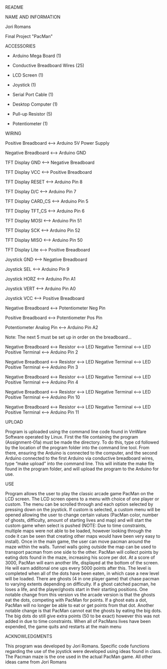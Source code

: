 README


NAME AND INFORMATION


Jori Romans

Final Project "PacMan"


ACCESSORIES


* Arduino Mega Board (1)

* Conductive Breadboard Wires (25)

* LCD Screen (1)

* Joystick (1)

* Serial Port Cable (1)

* Desktop Computer (1)

* Pull-up Resistor (5)

* Potentiometer (1)


WIRING

Positive Breadboard  <—> Arduino 5V Power Supply

Negative Breadboard <—> Arduino GND

TFT Display GND <--> Negative Breadboard

TFT Display VCC <--> Positive Breadboard

TFT Display RESET <--> Arduino Pin 8

TFT Display D/C <--> Arduino Pin 7

TFT Display CARD_CS <--> Arduino Pin 5

TFT Display TFT_CS <--> Arduino Pin 6

TFT Display MOSI <--> Arduino Pin 51

TFT Display SCK <--> Arduino Pin 52

TFT Display MISO <--> Arduino Pin 50

TFT Display Lite <--> Positive Breadboard

Joystick GND <--> Negative Breadboard

Joystick SEL <--> Arduino Pin 9

Joystick HORZ <--> Arduino Pin A1

Joystick VERT <--> Arduino Pin A0

Joystick VCC <--> Positive Breadboard	

Negative Breadboard <--> Potentiometer Neg Pin

Positive Breadboard <--> Potentiometer Pos Pin

Potentiometer Analog Pin <--> Arduino Pin A2

Note: The next 5 must be set up in order on the breadboard...

Negative Breadboard <--> Resistor <--> LED Negative Terminal <--> LED Positive Terminal <--> Arduino Pin 2

Negative Breadboard <--> Resistor <--> LED Negative Terminal <--> LED Positive Terminal <--> Arduino Pin 3

Negative Breadboard <--> Resistor <--> LED Negative Terminal <--> LED Positive Terminal <--> Arduino Pin 4

Negative Breadboard <--> Resistor <--> LED Negative Terminal <--> LED Positive Terminal <--> Arduino Pin 10

Negative Breadboard <--> Resistor <--> LED Negative Terminal <--> LED Positive Terminal <--> Arduino Pin 11


UPLOAD 


Program is uploaded using the command line code found in VmWare Software operated by Linux. First the file containing the program (Assignment-01a) must be made the directory. To do this, type cd followed by the location of the program folder into the command line tool. From there, ensuring the Arduino is connected to the computer, and the second Arduino connected to the first Arduino via conductive breadboard wires, type “make upload” into the command line. This will initiate the make file found in the program folder, and will upload the program to the Arduino for use.  


USE

Program allows the user to play the classic arcade game PacMan on the LCD screen. The LCD screen opens to a menu with choice of one player or custom. The menu can be scrolled through and each option selected by pressing down on the joystick. If custom is selected, a custom menu will be opened allowing the user to change certain values (PacMan color, number of ghosts, difficulty, amount of starting lives and map) and will start the custom game when select is pushed (NOTE: Due to time constraints, multiple maps were not able to be loaded, however looking through the code it can be seen that creating other maps would have been very easy to install). Once in the main game, the user can move pacman around the maze within the walls. Tunnel walls going outside the map can be used to transport pacman from one side to the other. PacMan will collect points by eating dots found in the maze, increasing his score per dot. At a score of 3000, PacMan will earn another life, displayed at the bottom of the screen. He will earn additonal one ups every 5000 points after this. The level is completed when all of the dots have been eaten, in which case a new level will be loaded. There are ghosts (4 in one player game) that chase pacman to varying extents depending on difficulty. If a ghost catched pacman, he loses a life, and the player/ghosts start in their starting positions. One notable change from this version vs the arcade version is that the ghosts eat the dots, competing with PacMan for points. If a ghost eats a dot, PacMan will no longer be able to eat or get points from that dot. Another notable change is that PacMan cannot eat the ghosts by eating the big dots. The big dots do still give extra points (50 to be exact) however this was not added in due to time constraints. When all of PacMans lives have been expended, the game quits and restarts at the main menu

ACKNOWLEDGMENTS

This program was developed by Jori Romans. Specific code functions regarding the use of the joystick were developed using ideas found in class. The Pacman maze is the one used in the actual PacMan game. All other ideas came from Jori Romans

